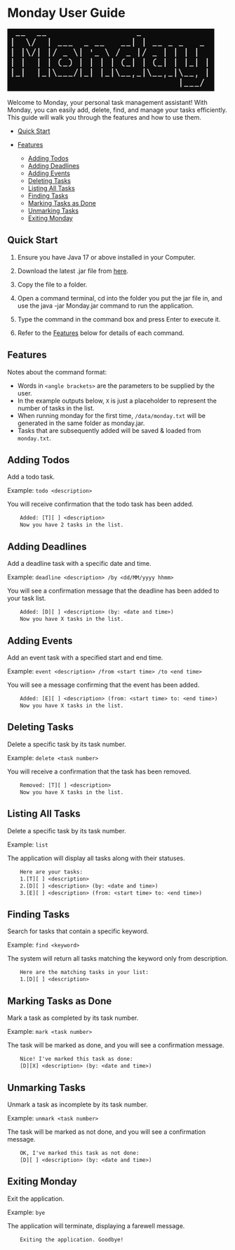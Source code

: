 # Monday User Guide

![img_2.png](img_2.png)

Welcome to Monday, your personal task management assistant! With Monday, you can easily add, delete, find, and manage your tasks efficiently. This guide will walk you through the features and how to use them.


- [Quick Start](#quick-start)

- [Features](#features)
  - [Adding Todos](#adding-todos)  
  - [Adding Deadlines](#adding-deadlines)
  - [Adding Events](#adding-events)
  - [Deleting Tasks](#deleting-tasks)
  - [Listing All Tasks](#listing-all-tasks)
  - [Finding Tasks](#finding-tasks)
  - [Marking Tasks as Done](#marking-tasks-as-done)
  - [Unmarking Tasks](#unmarking-tasks)
  - [Exiting Monday](#exiting-monday)

## Quick Start

1. Ensure you have Java 17 or above installed in your Computer.


2. Download the latest .jar file from [here](https://github.com/lucas-sc0/ip/releases/tag/Monday-v0.2).


3. Copy the file to a folder.


4. Open a command terminal, cd into the folder you put the jar file in, and use the java -jar Monday.jar command to run the application.


5. Type the command in the command box and press Enter to execute it. 


6. Refer to the [Features](#features) below for details of each command.

## Features
Notes about the command format:
- Words in `<angle brackets>` are the parameters to be supplied by the user.
- In the example outputs below, `X` is just a placeholder to represent the number of tasks in the list.
- When running monday for the first time, `/data/monday.txt` will be generated in the same folder as monday.jar.
- Tasks that are subsequently added will be saved & loaded from `monday.txt`.

## Adding Todos

Add a todo task.

Example: `todo <description>`

You will receive confirmation that the todo task has been added.

```
    Added: [T][ ] <description>
    Now you have 2 tasks in the list.
```

## Adding Deadlines

Add a deadline task with a specific date and time.

Example: `deadline <description> /by <dd/MM/yyyy hhmm>`

You will see a confirmation message that the deadline has been added to your task list.

```
    Added: [D][ ] <description> (by: <date and time>)
    Now you have X tasks in the list.
```

## Adding Events

Add an event task with a specified start and end time.

Example: `event <description> /from <start time> /to <end time>`

You will see a message confirming that the event has been added.

```
    Added: [E][ ] <description> (from: <start time> to: <end time>)
    Now you have X tasks in the list.
```

## Deleting Tasks

Delete a specific task by its task number.

Example: `delete <task number>`

You will receive a confirmation that the task has been removed.

```
    Removed: [T][ ] <description>
    Now you have X tasks in the list.
```

## Listing All Tasks

Delete a specific task by its task number.

Example: `list`

The application will display all tasks along with their statuses.

```
    Here are your tasks:
    1.[T][ ] <description>
    2.[D][ ] <description> (by: <date and time>)
    3.[E][ ] <description> (from: <start time> to: <end time>)
```
## Finding Tasks

Search for tasks that contain a specific keyword.

Example: `find <keyword>`

The system will return all tasks matching the keyword only from description.

```
    Here are the matching tasks in your list:
    1.[D][ ] <description>
```
## Marking Tasks as Done

Mark a task as completed by its task number.

Example: `mark <task number>`

The task will be marked as done, and you will see a confirmation message.

```
    Nice! I've marked this task as done:
    [D][X] <description> (by: <date and time>)
```

## Unmarking Tasks

Unmark a task as incomplete by its task number.

Example: `unmark <task number>`

The task will be marked as not done, and you will see a confirmation message.

```
    OK, I've marked this task as not done:
    [D][ ] <description> (by: <date and time>)
```

## Exiting Monday

Exit the application.

Example: `bye`

The application will terminate, displaying a farewell message.

```
    Exiting the application. Goodbye!
```
